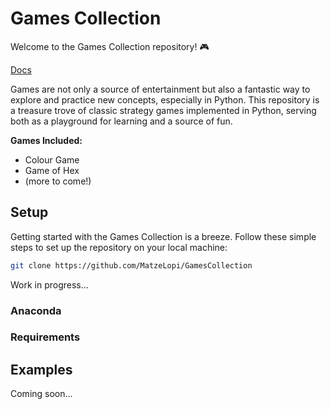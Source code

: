 # Games Collection

Welcome to the Games Collection repository! 🎮

[Docs](https://matzelopi.github.io/GamesCollection/GamesCollection/gamescollection.html)

Games are not only a source of entertainment but also a fantastic way to explore and practice new concepts, especially in Python. This repository is a treasure trove of classic strategy games implemented in Python, serving both as a playground for learning and a source of fun.

**Games Included:**
- Colour Game
- Game of Hex
- (more to come!)

## Setup
Getting started with the Games Collection is a breeze. Follow these simple steps to set up the repository on your local machine:

```bash
git clone https://github.com/MatzeLopi/GamesCollection
```

Work in progress...

### Anaconda


### Requirements


## Examples

Coming soon...

